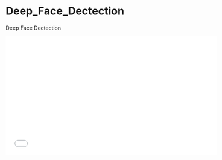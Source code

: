 # Deep_Face_Dectection
Deep Face Dectection

<iframe width="560" height="315" src="[https://youtu.be/Og747T1pxHo" frameborder="0" allowfullscreen></iframe>
